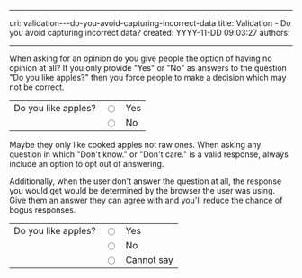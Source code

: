 

---
uri: validation---do-you-avoid-capturing-incorrect-data
title: Validation - Do you avoid capturing incorrect data?
created: YYYY-11-DD 09:03:27
authors:

---




<span class='intro'> <p>When asking for an opinion do you give people the option of having no opinion at all? If you only provide &quot;Yes&quot; or &quot;No&quot; as answers to the question &quot;Do you like apples?&quot; then you force people to make a decision which may not be correct.</p> </span>

<div><table id="table1"><tbody><tr><td>Do you like apples?</td>
<td><input type="radio" /> </td>
<td>Yes</td></tr>
<tr><td>&#160;</td>
<td><input type="radio" /> </td>
<td>No</td></tr></tbody></table></div>
<p>Maybe they only like cooked apples not raw ones. When asking any question in which &quot;Don't know.&quot; or &quot;Don't care.&quot; is a valid response, always include an option to opt out of answering.</p>
<p>Additionally, when the user don't answer the question at all, the response you would get would be determined by the browser the user was using. Give them an answer they can agree with and you'll reduce the chance of bogus responses.</p>
<div><table><tbody><tr><td>Do you like apples?</td>
<td><input type="radio" /> </td>
<td>Yes</td></tr>
<tr><td></td>
<td><input type="radio" /> </td>
<td>No</td></tr>
<tr><td></td>
<td><input type="radio" /> </td>
<td>Cannot say</td></tr></tbody></table></div>


